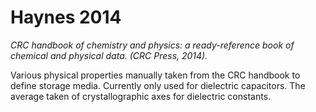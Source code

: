 # Haynes 2014

*CRC handbook of chemistry and physics: a ready-reference book of chemical and physical data. (CRC Press, 2014).*

Various physical properties manually taken from the CRC handbook to define storage media. Currently only used for dielectric capacitors. The average taken of crystallographic axes for dielectric constants. 